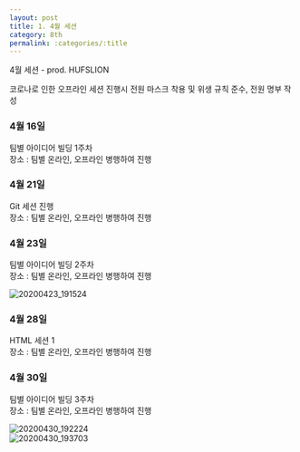 ```yaml
---
layout: post
title: 1. 4월 세션
category: 8th
permalink: :categories/:title
---
```


4월 세션 - prod. HUFSLION  

코로나로 인한 오프라인 세션 진행시 전원 마스크 착용 및 위생 규칙 준수, 전원 명부 작성  

### 4월 16일

팀별 아이디어 빌딩 1주차   
장소 : 팀별 온라인, 오프라인 병행하여 진행  


### 4월 21일 

Git 세션 진행  
장소 : 팀별 온라인, 오프라인 병행하여 진행  


### 4월 23일

팀별 아이디어 빌딩 2주차  
장소 : 팀별 온라인, 오프라인 병행하여 진행  

![20200423_191524](https://user-images.githubusercontent.com/30469948/99152035-bcfb9200-26e2-11eb-92ba-174b096d5204.jpg)  

### 4월 28일 

HTML 세션 1  
장소 : 팀별 온라인, 오프라인 병행하여 진행  

### 4월 30일

팀별 아이디어 빌딩 3주차    
장소 : 팀별 온라인, 오프라인 병행하여 진행  

![20200430_192224](https://user-images.githubusercontent.com/30469948/99152041-c5ec6380-26e2-11eb-872a-d539e6d8ac95.jpg)  
![20200430_193703](https://user-images.githubusercontent.com/30469948/99152042-c71d9080-26e2-11eb-94bc-95901d4014dc.jpg)  
